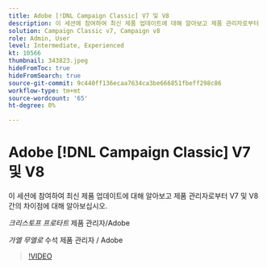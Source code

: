 ```yaml
---
title: Adobe [!DNL Campaign Classic] V7 및 V8
description: 이 세션에 참여하여 최신 제품 업데이트에 대해 알아보고 제품 관리자로부터 V7 및 V8 간의 차이점에 대해 알아보십시오.
solution: Campaign Classic v7, Campaign v8
role: Admin, User
level: Intermediate, Experienced
kt: 10566
thumbnail: 343823.jpeg
hideFromToc: true
hideFromSearch: true
source-git-commit: 9c440ff136ecaa7634ca3be666851fbeff298c86
workflow-type: tm+mt
source-wordcount: '65'
ht-degree: 0%

---
```


# Adobe [!DNL Campaign Classic] V7 및 V8

이 세션에 참여하여 최신 제품 업데이트에 대해 알아보고 제품 관리자로부터 V7 및 V8 간의 차이점에 대해 알아보십시오.

*크리스토프 프로타트* 제품 관리자/Adobe

*가엘 무엘로* 수석 제품 관리자 / Adobe

>[!VIDEO](https://video.tv.adobe.com/v/343823/?quality=12&learn=on)
